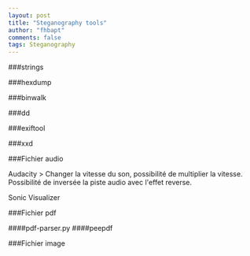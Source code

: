 ```yaml
---
layout: post
title: "Steganography tools"
author: "fhbapt"
comments: false
tags: Steganography
---
```


###strings

###hexdump

###binwalk

###dd

###exiftool

###xxd



###Fichier audio

Audacity > Changer la vitesse du son, possibilité de multiplier la vitesse.
Possibilité de inversée la piste audio avec l'effet reverse.

Sonic Visualizer 

###Fichier pdf

####pdf-parser.py
####peepdf



###Fichier image

